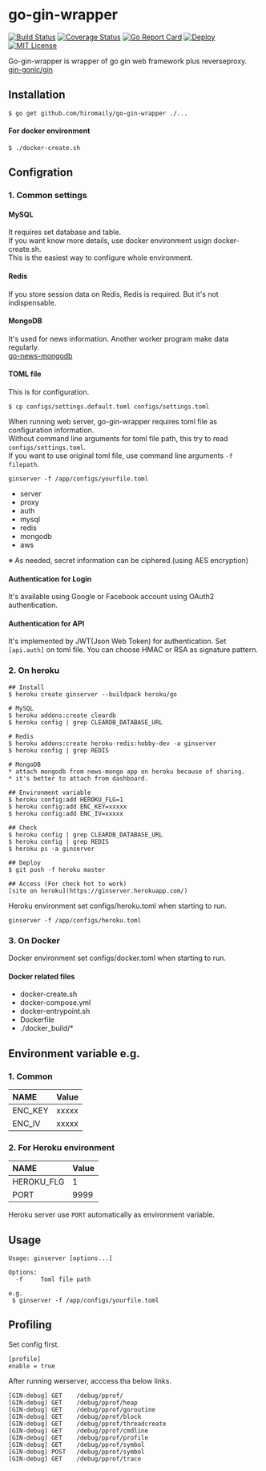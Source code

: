 # go-gin-wrapper

[![Build Status](https://travis-ci.org/hiromaily/go-gin-wrapper.svg?branch=master)](https://travis-ci.org/hiromaily/go-gin-wrapper)
[![Coverage Status](https://coveralls.io/repos/github/hiromaily/go-gin-wrapper/badge.svg)](https://coveralls.io/github/hiromaily/go-gin-wrapper)
[![Go Report Card](https://goreportcard.com/badge/github.com/hiromaily/go-gin-wrapper)](https://goreportcard.com/report/github.com/hiromaily/go-gin-wrapper)
[![Deploy](https://www.herokucdn.com/deploy/button.svg)](https://heroku.com/deploy?template=https://github.com/hiromaily/go-gin-wrapper)
[![MIT License](http://img.shields.io/badge/license-MIT-blue.svg?style=flat)](https://raw.githubusercontent.com/hiromaily/go-gin-wrapper/master/LICENSE)

Go-gin-wrapper is wrapper of go gin web framework plus reverseproxy.
 [gin-gonic/gin](https://github.com/gin-gonic/gin)


## Installation
```
$ go get github.com/hiromaily/go-gin-wrapper ./...
```

#### For docker environment
```
$ ./docker-create.sh
```


## Configration

### 1. Common settings
#### MySQL
It requires set database and table.  
If you want know more details, use docker environment usign docker-create.sh.  
This is the easiest way to configure whole environment.


#### Redis
If you store session data on Redis, Redis is required. 
But it's not indispensable.

#### MongoDB
It's used for news information. Another worker program make data regularly.  
[go-news-mongodb](https://github.com/hiromaily/go-news-mongodb)

#### TOML file
This is for configuration.
```
$ cp configs/settings.default.toml configs/settings.toml

```
When running web server, go-gin-wrapper requires toml file as configuration information.  
Without command line arguments for toml file path, this try to read ```configs/settings.toml```.   
If you want to use original toml file, use command line arguments ```-f filepath```.  
```
ginserver -f /app/configs/yourfile.toml
```

* server
* proxy
* auth
* mysql
* redis
* mongodb
* aws  

※ As needed, secret information can be ciphered.(using AES encryption)

#### Authentication for Login
It's available using Google or Facebook account using OAuth2 authentication.

#### Authentication for API
It's implemented by JWT(Json Web Token) for authentication.
Set ```[api.auth]``` on toml file.
You can choose HMAC or RSA as signature pattern.


### 2. On heroku
```
## Install 
$ heroku create ginserver --buildpack heroku/go

# MySQL
$ heroku addons:create cleardb
$ heroku config | grep CLEARDB_DATABASE_URL

# Redis
$ heroku addons:create heroku-redis:hobby-dev -a ginserver 
$ heroku config | grep REDIS

# MongoDB
* attach mongodb from news-mongo app on heroku because of sharing.
* it's better to attach from dashboard.

## Environment variable
$ heroku config:add HEROKU_FLG=1
$ heroku config:add ENC_KEY=xxxxx
$ heroku config:add ENC_IV=xxxxx

## Check
$ heroku config | grep CLEARDB_DATABASE_URL
$ heroku config | grep REDIS
$ heroku ps -a ginserver

## Deploy
$ git push -f heroku master

## Access (For check hot to work)
[site on heroku](https://ginserver.herokuapp.com/)

``` 

Heroku environment set configs/heroku.toml when starting to run.  
```
ginserver -f /app/configs/heroku.toml
```

### 3. On Docker
Docker environment set configs/docker.toml when starting to run.  

#### Docker related files
* docker-create.sh
* docker-compose.yml
* docker-entrypoint.sh
* Dockerfile
* ./docker_build/*


## Environment variable e.g.
### 1. Common
| NAME              | Value            |
|:------------------|:-----------------|
| ENC_KEY           | xxxxx            |
| ENC_IV            | xxxxx            |

### 2. For Heroku environment
| NAME              | Value            |
|:------------------|:-----------------|
| HEROKU_FLG        | 1                |
| PORT              | 9999             |

Heroku server use ```PORT``` automatically as environment variable.



## Usage
```
Usage: ginserver [options...]

Options:
  -f     Toml file path

e.g.
 $ ginserver -f /app/configs/yourfile.toml
```


## Profiling
Set config first.
```
[profile]
enable = true
```

After running werserver, acccess tha below links.
```
[GIN-debug] GET    /debug/pprof/
[GIN-debug] GET    /debug/pprof/heap
[GIN-debug] GET    /debug/pprof/goroutine
[GIN-debug] GET    /debug/pprof/block
[GIN-debug] GET    /debug/pprof/threadcreate
[GIN-debug] GET    /debug/pprof/cmdline
[GIN-debug] GET    /debug/pprof/profile
[GIN-debug] GET    /debug/pprof/symbol
[GIN-debug] POST   /debug/pprof/symbol
[GIN-debug] GET    /debug/pprof/trace
```
